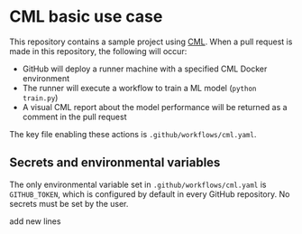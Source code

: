 # CML basic use case

This repository contains a sample project using [CML](https://github.com/iterative/cml). When a pull request is made in this repository, the following will occur:
- GitHub will deploy a runner machine with a specified CML Docker environment
- The runner will execute a workflow to train a ML model (`python train.py`)
- A visual CML report about the model performance will be returned as a comment in the pull request

The key file enabling these actions is `.github/workflows/cml.yaml`.

## Secrets and environmental variables
The only environmental variable set in `.github/workflows/cml.yaml` is `GITHUB_TOKEN`, which is configured by default in every GitHub repository. No secrets must be set by the user. 

add new lines

